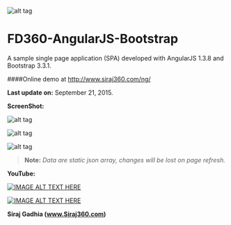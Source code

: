 ![alt tag](https://yt3.ggpht.com/-NXR_RPbtSBU/AAAAAAAAAAI/AAAAAAAAAAA/qsMT6VMwojU/s88-c-k-no/photo.jpg) 

FD360-AngularJS-Bootstrap
==================

A sample single page application (SPA) developed with AngularJS 1.3.8 and Bootstrap 3.3.1.



####Online demo at http://www.siraj360.com/ng/

__Last update on:__
September 21, 2015.



__ScreenShot:__

![alt tag](https://github.com/SirajGadhia/FD360-V2-AngularJS/blob/master/FD360Image2.PNG)

![alt tag](https://github.com/SirajGadhia/FD360-AngularJS-BT/blob/master/FD360Image3.PNG)

![alt tag](https://github.com/SirajGadhia/FD360-AngularJS-BT/blob/master/FD360Image2.PNG)


 >__Note:__
 >*Data are static json array, changes will be lost on page refresh.*
 

__YouTube:__

[![IMAGE ALT TEXT HERE](https://i.ytimg.com/vi/sHlMKZWM75E/3.jpg?time=1448225068384)](https://www.youtube.com/watch?v=sHlMKZWM75E&list=UUywXaHmgyG4wd0pj1s3AZ7w)


[![IMAGE ALT TEXT HERE](https://i.ytimg.com/vi/4rLXMoppZZA/2.jpg)](https://www.youtube.com/watch?v=4rLXMoppZZA&list=UUywXaHmgyG4wd0pj1s3AZ7w)



__Siraj Gadhia (www.Siraj360.com)__


